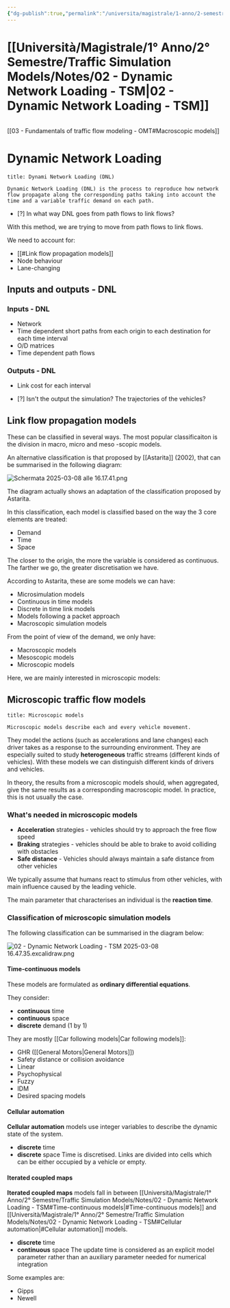 ```yaml
---
{"dg-publish":true,"permalink":"/universita/magistrale/1-anno/2-semestre/traffic-simulation-models/notes/02-dynamic-network-loading-tsm/","tags":["UNI"]}
---
```


# [[Università/Magistrale/1° Anno/2° Semestre/Traffic Simulation Models/Notes/02 - Dynamic Network Loading - TSM\|02 - Dynamic Network Loading - TSM]]

```table-of-contents
```
[[03 - Fundamentals of traffic flow modeling - OMT#Macroscopic models]] 

# Dynamic Network Loading

```ad-Definizione
title: Dynami Network Loading (DNL)

Dynamic Network Loading (DNL) is the process to reproduce how network flow propagate along the corresponding paths taking into account the time and a variable traffic demand on each path.

```

- [?] In what way DNL goes from path flows to link flows?

With this method, we are trying to move from path flows to link flows.

We need to account for:
- [[#Link flow propagation models]]
- Node behaviour
- Lane-changing

## Inputs and outputs - DNL

### Inputs - DNL

- Network
- Time dependent short paths from each origin to each destination for each time interval
- O/D matrices
- Time dependent path flows

### Outputs - DNL

- Link cost for each interval

- [?] Isn't the output the simulation? The trajectories of the vehicles?


## Link flow propagation models

These can be classified in several ways. The most popular classificaiton is the division in macro, micro and meso -scopic models.

An alternative classification is that proposed by [[Astarita]] (2002), that can be summarised in the following diagram:

![Schermata 2025-03-08 alle 16.17.41.png](/img/user/Universit%C3%A0/Magistrale/1%C2%B0%20Anno/2%C2%B0%20Semestre/Traffic%20Simulation%20Models/Notes/Allegati/Allegati/Schermata%202025-03-08%20alle%2016.17.41.png)

The diagram actually shows an adaptation of the classification proposed by Astarita.

In this classification, each model is classified based on the way the 3 core elements are treated:
- Demand
- Time
- Space

The closer to the origin, the more the variable is considered as continuous. The farther we go, the greater discretisation we have.

According to Astarita, these are some models we can have:
- Microsimulation models
- Continuous in time models
- Discrete in time link models
- Models following a packet approach
- Macroscopic simulation models


From the point of view of the demand, we only have:
- Macroscopic models
- Mesoscopic models
- Microscopic models

Here, we are mainly interested in microscopic models:

## Microscopic traffic flow models

```ad-Definizione
title: Microscopic models

Microscopic models describe each and every vehicle movement.

```


They model the actions (such as accelerations and lane changes) each driver takes as a response to the surrounding environment. They are especially suited to study **heterogeneous** traffic streams (different kinds of vehicles). With these models we can distinguish different kinds of drivers and vehicles.

In theory, the results from a microscopic models should, when aggregated, give the same results as a corresponding macroscopic model. In practice, this is not usually the case.


### What's needed in microscopic models

- **Acceleration** strategies - vehicles should try to approach the free flow speed
- **Braking** strategies - vehicles should be able to brake to avoid colliding with obstacles
- **Safe distance** - Vehicles should always maintain a safe distance from other vehicles

We typically assume that humans react to stimulus from other vehicles, with main influence caused by the leading vehicle.

The main parameter that characterises an individual is the **reaction time**.

### Classification of microscopic simulation models

The following classification can be summarised in the diagram below:

![02 - Dynamic Network Loading - TSM 2025-03-08 16.47.35.excalidraw.png](/img/user/Universit%C3%A0/Magistrale/1%C2%B0%20Anno/2%C2%B0%20Semestre/Traffic%20Simulation%20Models/Notes/Allegati/02%20-%20Dynamic%20Network%20Loading%20-%20TSM%202025-03-08%2016.47.35.excalidraw.png)


#### Time-continuous models

These models are formulated as **ordinary differential equations**.

They consider:
- **continuous** time
- **continuous** space
- **discrete** demand (1 by 1)

They are mostly [[Car following models\|Car following models]]:
- GHR ([[General Motors\|General Motors]])
- Safety distance or collision avoidance
- Linear
- Psychophysical
- Fuzzy
- IDM
- Desired spacing models

#### Cellular automation

**Cellular automation** models use integer variables to describe the dynamic state of the system.
- **discrete** time
- **discrete** space
Time is discretised. Links are divided into cells which can be either occupied by a vehicle or empty.

#### Iterated coupled maps

**Iterated coupled maps** models fall in between [[Università/Magistrale/1° Anno/2° Semestre/Traffic Simulation Models/Notes/02 - Dynamic Network Loading - TSM#Time-continuous models\|#Time-continuous models]] and [[Università/Magistrale/1° Anno/2° Semestre/Traffic Simulation Models/Notes/02 - Dynamic Network Loading - TSM#Cellular automation\|#Cellular automation]] models.
- **discrete** time
- **continuous** space
The update time is considered as an explicit model parameter rather than an auxiliary parameter needed for numerical integration

Some examples are:
- Gipps
- Newell

